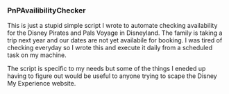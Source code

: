 ### PnPAvailibilityChecker

This is just a stupid simple script I wrote to automate checking availability for the Disney Pirates and Pals Voyage in Disneyland. The family is taking a trip next year and our dates are not yet availabile for booking.   I was tired of checking everyday so I wrote this and execute it daily from a scheduled task on my machine.

The script is specific to my needs but some of the things I eneded up having to figure out would be useful to anyone trying to scape the Disney My Experience website.